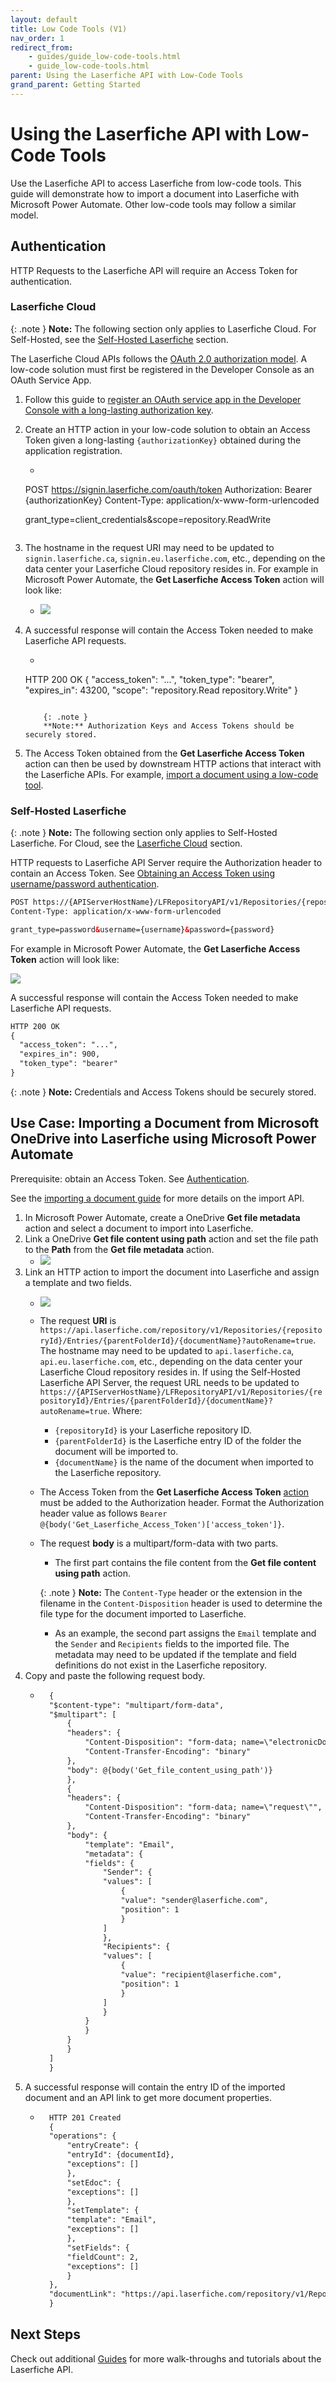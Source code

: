 ```yaml
---
layout: default
title: Low Code Tools (V1)
nav_order: 1
redirect_from:
    - guides/guide_low-code-tools.html
    - guide_low-code-tools.html
parent: Using the Laserfiche API with Low-Code Tools
grand_parent: Getting Started
---
```

<!--Copyright (c) Laserfiche.
See LICENSE and LICENSE-CODE in the project root for license information.-->
# Using the Laserfiche API with Low-Code Tools
 
 Use the Laserfiche API to access Laserfiche from low-code tools. This guide will demonstrate how to import a document into Laserfiche with Microsoft Power Automate. Other low-code tools may follow a similar model.

## Authentication

HTTP Requests to the Laserfiche API will require an Access Token for authentication.

### Laserfiche Cloud

{: .note }
**Note:** The following section only applies to Laserfiche Cloud. For Self-Hosted, see the [Self-Hosted Laserfiche](#self-hosted-laserfiche) section.

The Laserfiche Cloud APIs follows the [OAuth 2.0 authorization model](../../api/authentication/guide_authenticate-to-the-laserfiche-api/). A low-code solution must first be registered in the Developer Console as an OAuth Service App.

1. Follow this guide to [register an OAuth service app in the Developer Console with a long-lasting authorization key](../../api/authentication/guide_oauth-service/).
1. Create an HTTP action in your low-code solution to obtain an Access Token given a long-lasting `{authorizationKey}` obtained during the application registration.
    - ```xml
    POST https://signin.laserfiche.com/oauth/token
    Authorization: Bearer {authorizationKey}
    Content-Type: application/x-www-form-urlencoded

    grant_type=client_credentials&scope=repository.ReadWrite
    ```
1. The hostname in the request URI may need to be updated to `signin.laserfiche.ca`, `signin.eu.laserfiche.com`, etc., depending on the data center your Laserfiche Cloud repository resides in. For example in Microsoft Power Automate, the **Get Laserfiche Access Token** action will look like: 
    - ![](./assets/images/low-code-authenticate-cloud.png)
 1. A successful response will contain the Access Token needed to make Laserfiche API requests.
    - ```xml
    HTTP 200 OK
    {
    "access_token": "...",
    "token_type": "bearer",
    "expires_in": 43200,
    "scope": "repository.Read repository.Write"
    }
    ```
        
        {: .note } 
        **Note:** Authorization Keys and Access Tokens should be securely stored.
1. The Access Token obtained from the **Get Laserfiche Access Token** action can then be used by downstream HTTP actions that interact with the Laserfiche APIs. For example, [import a document using a low-code tool](#use-case-importing-a-document-from-microsoft-onedrive-into-laserfiche-using-microsoft-power-automate).
          
### Self-Hosted Laserfiche

{: .note }
**Note:** The following section only applies to Self-Hosted Laserfiche. For Cloud, see the [Laserfiche Cloud](#laserfiche-cloud) section.

HTTP requests to Laserfiche API Server require the Authorization header to contain an Access Token. See [Obtaining an Access Token using username/password authentication](../../api/server/#authenticating-with-the-self-hosted-laserfiche-api).
```xml
POST https://{APIServerHostName}/LFRepositoryAPI/v1/Repositories/{repositoryId}/Token
Content-Type: application/x-www-form-urlencoded

grant_type=password&username={username}&password={password}
```

For example in Microsoft Power Automate, the **Get Laserfiche Access Token** action will look like:

![](./assets/images/low-code-authenticate-selfhost.png)

A successful response will contain the Access Token needed to make Laserfiche API requests.
```xml
HTTP 200 OK
{
  "access_token": "...",
  "expires_in": 900,
  "token_type": "bearer"
}
```

{: .note }
**Note:** Credentials and Access Tokens should be securely stored.

## Use Case: Importing a Document from Microsoft OneDrive into Laserfiche using Microsoft Power Automate

Prerequisite: obtain an Access Token. See [Authentication](#authentication).

See the [importing a document guide](../../guides/documents-and-folders/guide_importing-documents/) for more details on the import API.

1. In Microsoft Power Automate, create a OneDrive **Get file metadata** action and select a document to import into Laserfiche.
1. Link a OneDrive **Get file content using path** action and set the file path to the **Path** from the **Get file metadata** action.
    - ![](./assets/images/low-code-get-document.png)
1. Link an HTTP action to import the document into Laserfiche and assign a template and two fields.
    - ![](./assets/images/low-code-import-document.png)
    - The request **URI** is `https://api.laserfiche.com/repository/v1/Repositories/{repositoryId}/Entries/{parentFolderId}/{documentName}?autoRename=true`. The hostname may need to be updated to `api.laserfiche.ca`, `api.eu.laserfiche.com`, etc., depending on the data center your Laserfiche Cloud repository resides in. If using the Self-Hosted Laserfiche API Server, the request URL needs to be updated to `https://{APIServerHostName}/LFRepositoryAPI/v1/Repositories/{repositoryId}/Entries/{parentFolderId}/{documentName}?autoRename=true`. Where:
        - `{repositoryId}` is your Laserfiche repository ID.
        - `{parentFolderId}` is the Laserfiche entry ID of the folder the document will be imported to.
        - `{documentName}` is the name of the document when imported to the Laserfiche repository.

    - The Access Token from the **Get Laserfiche Access Token** [action](#authentication) must be added to the Authorization header. Format the Authorization header value as follows `Bearer @{body('Get_Laserfiche_Access_Token')['access_token']}`.
    - The request **body** is a multipart/form-data with two parts.
        - The first part contains the file content from the **Get file content using path** action.
            
        {: .note }
        **Note:** The `Content-Type` header or the extension in the filename in the `Content-Disposition` header is used to determine the file type for the document imported to Laserfiche.
        - As an example, the second part assigns the `Email` template and the `Sender` and `Recipients` fields to the imported file. The metadata may need to be updated if the template and field definitions do not exist in the Laserfiche repository.
1. Copy and paste the following request body.
    - ```xml
        {
        "$content-type": "multipart/form-data",
        "$multipart": [
            {
            "headers": {
                "Content-Disposition": "form-data; name=\"electronicDocument\"; filename=@{outputs('Get_file_metadata')?['body/Name']}",
                "Content-Transfer-Encoding": "binary"
            },
            "body": @{body('Get_file_content_using_path')}
            },
            {
            "headers": {
                "Content-Disposition": "form-data; name=\"request\"",
                "Content-Transfer-Encoding": "binary"
            },
            "body": {
                "template": "Email",
                "metadata": {
                "fields": {
                    "Sender": {
                    "values": [
                        {
                        "value": "sender@laserfiche.com",
                        "position": 1
                        }
                    ]
                    },
                    "Recipients": {
                    "values": [
                        {
                        "value": "recipient@laserfiche.com",
                        "position": 1
                        }
                    ]
                    }
                }
                }
            }
            }
        ]
        }
        ```
1. A successful response will contain the entry ID of the imported document and an API link to get more document properties.
    - ```xml
        HTTP 201 Created
        {
        "operations": {
            "entryCreate": {
            "entryId": {documentId},
            "exceptions": []
            },
            "setEdoc": {
            "exceptions": []
            },
            "setTemplate": {
            "template": "Email",
            "exceptions": []
            },
            "setFields": {
            "fieldCount": 2,
            "exceptions": []
            }
        },
        "documentLink": "https://api.laserfiche.com/repository/v1/Repositories/{repositoryId}/Entries/{documentId}"
        }
        ```
## Next Steps
Check out additional [Guides](../../guides) for more walk-throughs and tutorials about the Laserfiche API.
